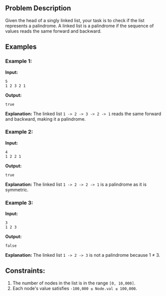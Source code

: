 ## Problem Description

Given the head of a singly linked list, your task is to check if the list represents a palindrome. A linked list is a palindrome if the sequence of values reads the same forward and backward.

## Examples

### Example 1:

**Input:**
```
5
1 2 3 2 1
```

**Output:**
```
true
```

**Explanation:**
The linked list `1 -> 2 -> 3 -> 2 -> 1` reads the same forward and backward, making it a palindrome.



### Example 2:

**Input:**
```
4
1 2 2 1
```

**Output:**
```
true
```

**Explanation:**
The linked list `1 -> 2 -> 2 -> 1` is a palindrome as it is symmetric.



### Example 3:

**Input:**
```
3
1 2 3
```

**Output:**
```
false
```

**Explanation:**
The linked list `1 -> 2 -> 3` is not a palindrome because 1 ≠ 3.



## Constraints:

1. The number of nodes in the list is in the range `[0, 10,000]`.
2. Each node's value satisfies `-100,000 ≤ Node.val ≤ 100,000`.